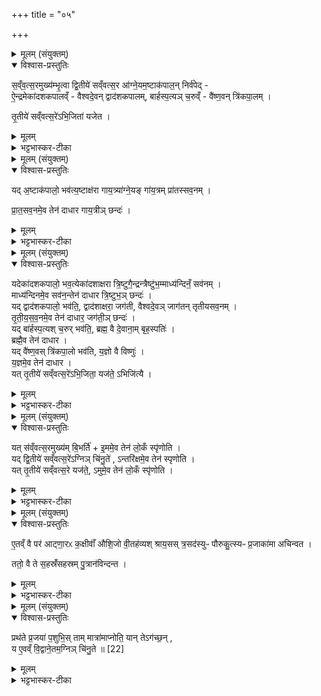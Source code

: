 +++
title = "०५"

+++


<details><summary>मूलम् (संयुक्तम्)</summary>

स॒व्ँव॒त्स॒रमुख्य॑म्भृ॒त्वा द्वि॒तीये॑ सव्ँवत्स॒र आ॑ग्ने॒यम॒ष्टाक॑पाल॒न्निर्व॑पेदै॒न्द्रमेका॑दशकपालव्ँ वैश्वदे॒वन्द्वाद॑शकपालम्बार्हस्प॒त्यञ्च॒रुव्ँ वै॑ष्ण॒वन्त्रि॑कपा॒लन्तृ॒तीये॑ सव्ँवत्स॒रे॑ऽभि॒जिता॑ यजेत॒
</details>

<details open><summary>विश्वास-प्रस्तुतिः</summary>

स॒व्ँव॒त्स॒रमुख्य॑म्भृ॒त्वा द्वि॒तीये॑ सव्ँवत्स॒र आ॑ग्ने॒यम॒ष्टाक॑पाल॒न् निर्व॑पेद् -  
ऐ॒न्द्रमेका॑दशकपालव्ँ - वैश्वदे॒वन् द्वाद॑शकपालम्, बार्हस्प॒त्यञ् च॒रुव्ँ - वै॑ष्ण॒वन् त्रि॑कपा॒लम् ।  

तृ॒तीये॑ सव्ँवत्स॒रे॑ऽभि॒जिता॑ यजेत ।  
</details>

<details><summary>मूलम्</summary>

स॒व्ँव॒त्स॒रमुख्य॑म्भृ॒त्वा द्वि॒तीये॑ सव्ँवत्स॒र आ॑ग्ने॒यम॒ष्टाक॑पाल॒न् निर्व॑पेद् -  
ऐ॒न्द्रमेका॑दशकपालव्ँ - वैश्वदे॒वन् द्वाद॑शकपालम्, बार्हस्प॒त्यञ् च॒रुव्ँ - वै॑ष्ण॒वन् त्रि॑कपा॒लम् ।  

तृ॒तीये॑ सव्ँवत्स॒रे॑ऽभि॒जिता॑ यजेत ।  
</details>

<details><summary>भट्टभास्कर-टीका</summary>

1संवत्सरमित्यादिस्तावः चितेऽग्नौ गुणविकारविधिः । तत्रैवोख्यस्य संवत्सरभरणम् । द्वितीये संवत्सरे आग्नेयादिनिर्वापः । तृतीये अभिजिता अग्निष्टोमेन यजेत ॥
</details>

<details><summary>मूलम् (संयुक्तम्)</summary>

यद॒ष्टाक॑पालो॒ भव॑त्य॒ष्टाक्ष॑रा गाय॒त्र्या॑ग्ने॒यङ्गा॑य॒त्रम्प्रा॑तस्सव॒नम्प्रा॑तस्सव॒नमे॒व तेन॑ दाधार गाय॒त्रीञ्छन्दो॒
</details>

<details open><summary>विश्वास-प्रस्तुतिः</summary>

यद् अ॒ष्टाक॑पालो॒ भव॑त्य॒ष्टाक्ष॑रा गाय॒त्र्या॑ग्ने॒यङ् गा॑य॒त्रम् प्रा॑तस्सव॒नम् ।  

प्रा॒त॒सव॒नमे॒व तेन॑ दाधार गाय॒त्रीञ् छन्दः॑ ।   
</details>

<details><summary>मूलम्</summary>

यद् अ॒ष्टाक॑पालो॒ भव॑त्य॒ष्टाक्ष॑रा गाय॒त्र्या॑ग्ने॒यङ् गा॑य॒त्रम् प्रा॑तस्सव॒नम् ।  

प्रा॒त॒सव॒नमे॒व तेन॑ दाधार गाय॒त्रीञ् छन्दः॑ ।   
</details>

<details><summary>भट्टभास्कर-टीका</summary>

2यदित्यादिरेषामष्टाकपालादीनां क्रमेण स्तुतिः । दाधार धारयति । छान्दसो लिट् । गायत्रीछन्दः दाधारेत्येव ॥
</details>

<details><summary>मूलम् (संयुक्तम्)</summary>

यदेका॑दशकपालो॒ भव॒त्येका॑दशाक्षरा त्रि॒ष्टुगै॒न्द्रन्त्रैष्टु॑भ॒म्माध्य॑न्दिनँ॒ सव॑न॒म्माध्य॑न्दिनमे॒व सव॑न॒न्तेन॑ दाधार त्रि॒ष्टुभ॑म् [20]  
छन्दो॒ यद्द्वाद॑शकपालो॒ भव॑ति॒ द्वाद॑शाक्षरा॒ जग॑ती वैश्वदे॒वञ्जाग॑तन्तृतीयसव॒नन्तृ॑तीयसव॒नमे॒व तेन॑ दाधार॒ जग॑ती॒ञ्छन्दो॒ यद्बा॑र्हस्प॒त्यश्च॒रुर्भव॑ति॒ ब्रह्म॒ वै दे॒वाना॒म्बृह॒स्पति॒र्ब्रह्मै॒व तेन॑ दाधार॒ यद्वै॑ष्ण॒वस्त्रि॑कपा॒लो भव॑ति य॒ज्ञो वै विष्णु॑र्य॒ज्ञमे॒व तेन॑ दाधार॒ यत्तृ॒तीये॑ सव्ँवत्स॒रे॑ऽभि॒जिता॒ यज॑ते॒ऽभिजि॑त्यै॒
</details>

<details open><summary>विश्वास-प्रस्तुतिः</summary>

यदेका॑दशकपालो॒ भव॒त्येका॑दशाक्षरा त्रि॒ष्टुगै॒न्द्रन्त्रैष्टु॑भ॒म्माध्य॑न्दिनँ॒ सव॑नम् ।  
माध्य॑न्दिनमे॒व सव॑न॒न्तेन॑ दाधार त्रि॒ष्टुभ॒ञ् छन्दः॑ ।  
यद् द्वाद॑शकपालो॒ भव॑ति॒, द्वाद॑शाक्षरा॒ जग॑ती, वैश्वदे॒वञ् जाग॑तन् तृतीयसव॒नम् ।   
तृ॒ती॒य॒स॒व॒नमे॒व तेन॑ दाधार॒ जग॑ती॒ञ् छन्दः॑ ।  
यद् बा॑र्हस्प॒त्यश् च॒रुर् भव॑ति॒, ब्रह्म॒ वै दे॒वाना॒म् बृह॒स्पतिः॑ ।  
ब्रह्मै॒व तेन॑ दाधार ।  
यद् वै॑ष्ण॒वस् त्रि॑कपा॒लो भव॑ति, य॒ज्ञो वै विष्णुः॑ ।  
य॒ज्ञमे॒व तेन॑ दाधार ।  
यत् तृ॒तीये॑ सव्ँवत्स॒रे॑ऽभि॒जिता॒ यज॑ते॒ ऽभिजि॑त्यै ।  
</details>

<details><summary>मूलम्</summary>

यदेका॑दशकपालो॒ भव॒त्येका॑दशाक्षरा त्रि॒ष्टुगै॒न्द्रन्त्रैष्टु॑भ॒म्माध्य॑न्दिनँ॒ सव॑नम् ।  
माध्य॑न्दिनमे॒व सव॑न॒न्तेन॑ दाधार त्रि॒ष्टुभ॒ञ् छन्दः॑ ।  
यद् द्वाद॑शकपालो॒ भव॑ति॒, द्वाद॑शाक्षरा॒ जग॑ती, वैश्वदे॒वञ् जाग॑तन् तृतीयसव॒नम् ।   
तृ॒ती॒य॒स॒व॒नमे॒व तेन॑ दाधार॒ जग॑ती॒ञ् छन्दः॑ ।  
यद् बा॑र्हस्प॒त्यश् च॒रुर् भव॑ति॒, ब्रह्म॒ वै दे॒वाना॒म् बृह॒स्पतिः॑ ।  
ब्रह्मै॒व तेन॑ दाधार ।  
यद् वै॑ष्ण॒वस् त्रि॑कपा॒लो भव॑ति, य॒ज्ञो वै विष्णुः॑ ।  
य॒ज्ञमे॒व तेन॑ दाधार ।  
यत् तृ॒तीये॑ सव्ँवत्स॒रे॑ऽभि॒जिता॒ यज॑ते॒ ऽभिजि॑त्यै ।  
</details>

<details><summary>भट्टभास्कर-टीका</summary>

3यदेकादशकपाल इत्यादि ॥ व्याख्यातमेतेन ॥
</details>

<details><summary>मूलम् (संयुक्तम्)</summary>

यत्स॑व्ँवत्स॒रमुख्य॑म्बि॒भर्ती॒ममे॒व [21]  
तेन॑ लो॒कँ स्पृ॑णोति॒ यद्द्वि॒तीये॑ सव्ँवत्स॒रे॑ऽग्निञ्चि॑नु॒ते॑ऽन्तरि॑क्षमे॒व तेन॑ स्पृणोति॒ यत्तृ॒तीये॑ सव्ँवत्स॒रे यज॑ते॒ऽमुमे॒व तेन॑ लो॒कँ स्पृ॑णोत्य्...
</details>

<details open><summary>विश्वास-प्रस्तुतिः</summary>

यत् स॑व्ँवत्स॒रमुख्य॑म् बि॒भर्ति॑ + इ॒ममे॒व तेन॑ लो॒कँ स्पृ॑णोति ।  
यद् द्वि॒तीये॑ सव्ँवत्स॒रे॑ऽग्निञ् चि॑नु॒ते॑ , ऽन्तरि॑क्षमे॒व तेन॑ स्पृणोति ।  
यत् तृ॒तीये॑ सव्ँवत्स॒रे यज॑ते॒, ऽमुमे॒व तेन॑ लो॒कँ स्पृ॑णोति ।  
</details>

<details><summary>मूलम्</summary>

यत् स॑व्ँवत्स॒रमुख्य॑म् बि॒भर्ति॑ + इ॒ममे॒व तेन॑ लो॒कँ स्पृ॑णोति ।  
यद् द्वि॒तीये॑ सव्ँवत्स॒रे॑ऽग्निञ् चि॑नु॒ते॑ , ऽन्तरि॑क्षमे॒व तेन॑ स्पृणोति ।  
यत् तृ॒तीये॑ सव्ँवत्स॒रे यज॑ते॒, ऽमुमे॒व तेन॑ लो॒कँ स्पृ॑णोति ।  
</details>

<details><summary>भट्टभास्कर-टीका</summary>

4यत्संवत्सरमित्यादि ॥ संवत्सरकर्मस्तुतिः । इमं मनुष्यलोकं स्पृणोति प्रीणयति रक्षयतीत्यर्थः । स्पृ प्रीतौ । गतमन्यत् ॥
</details>

<details><summary>मूलम् (संयुक्तम्)</summary>

ए॒तव्ँ वै पर॑ आट्णा॒रᳵ क॒क्षीवाँ॑ औशि॒जो वी॒तह॑व्यश्श्राय॒सस्त्र॒सद॑स्युᳶ पौरुकु॒त्स्यᳶ प्र॒जाका॑मा अचिन्वत॒ ततो॒ वै ते स॒हस्रँ॑सहस्रम्पु॒त्रान॑विन्दन्त॒
</details>

<details open><summary>विश्वास-प्रस्तुतिः</summary>

ए॒तव्ँ वै पर॑ आट्णा॒रᳵ क॒क्षीवाँ॑ औशि॒जो वी॒तह॑व्यश् श्राय॒सस् त्र॒सद॑स्युᳶ पौरुकु॒त्स्यᳶ प्र॒जाका॑मा अचिन्वत ।  

ततो॒ वै ते स॒हस्रँ॑सहस्रम् पु॒त्रान॑विन्दन्त ।  
</details>

<details><summary>मूलम्</summary>

ए॒तव्ँ वै पर॑ आट्णा॒रᳵ क॒क्षीवाँ॑ औशि॒जो वी॒तह॑व्यश् श्राय॒सस् त्र॒सद॑स्युᳶ पौरुकु॒त्स्यᳶ प्र॒जाका॑मा अचिन्वत ।  

ततो॒ वै ते स॒हस्रँ॑सहस्रम् पु॒त्रान॑विन्दन्त ।  
</details>

<details><summary>भट्टभास्कर-टीका</summary>

5एतं वा इत्याति ॥ एतमग्निं परादयश्चत्वारः प्रजाकामा अचिन्वत । चित्वा च प्रत्येकं सहस्त्रं पुत्रानलभन्त ॥
</details>

<details><summary>मूलम् (संयुक्तम्)</summary>

प्रथ॑ते प्र॒जया॑ प॒शुभि॒स्ताम्मात्रा॑माप्नोति॒ यान्तेऽग॑च्छ॒न्य ए॒वव्ँवि॒द्वाने॒तम॒ग्निञ्चि॑नु॒ते ॥ [22]  
</details>

<details open><summary>विश्वास-प्रस्तुतिः</summary>

प्रथ॑ते प्र॒जया॑ प॒शुभि॒स् ताम् मात्रा॑माप्नोति॒ यान् तेऽग॑च्छ॒न् ,  
य ए॒वव्ँ वि॒द्वाने॒तम॒ग्निञ् चि॑नु॒ते ॥ [22]  
</details>

<details><summary>मूलम्</summary>

प्रथ॑ते प्र॒जया॑ प॒शुभि॒स् ताम् मात्रा॑माप्नोति॒ यान् तेऽग॑च्छ॒न् ,  
य ए॒वव्ँ वि॒द्वाने॒तम॒ग्निञ् चि॑नु॒ते ॥ [22]  
</details>

<details><summary>भट्टभास्कर-टीका</summary>

6प्रथत इत्यादिविदुषस्स्तुतिः । मात्रां पुत्रपरिमाणम् । एवं विदित्वा चिन्वानः परादय इव सहस्रपुत्रो भवतीत्यर्थः । अत्र परादयस्संज्ञाः, आट्णारादयः अपत्यप्रत्ययान्ताः ॥

इति पञ्चमे षष्ठे पञ्चमोनुवाकः ॥  
</details>
